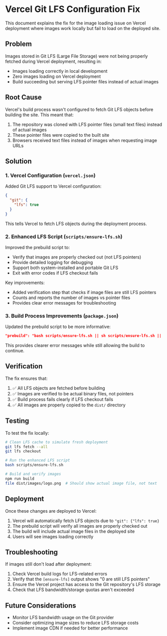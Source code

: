 # Vercel Git LFS Configuration Fix

This document explains the fix for the image loading issue on Vercel deployment where images work locally but fail to load on the deployed site.

## Problem

Images stored in Git LFS (Large File Storage) were not being properly fetched during Vercel deployment, resulting in:
- Images loading correctly in local development
- Zero images loading on Vercel deployment
- Build succeeding but serving LFS pointer files instead of actual images

## Root Cause

Vercel's build process wasn't configured to fetch Git LFS objects before building the site. This meant that:
1. The repository was cloned with LFS pointer files (small text files) instead of actual images
2. These pointer files were copied to the built site
3. Browsers received text files instead of images when requesting image URLs

## Solution

### 1. Vercel Configuration (`vercel.json`)

Added Git LFS support to Vercel configuration:

```json
{
  "git": {
    "lfs": true
  }
}
```

This tells Vercel to fetch LFS objects during the deployment process.

### 2. Enhanced LFS Script (`scripts/ensure-lfs.sh`)

Improved the prebuild script to:
- Verify that images are properly checked out (not LFS pointers)
- Provide detailed logging for debugging
- Support both system-installed and portable Git LFS
- Exit with error codes if LFS checkout fails

Key improvements:
- Added verification step that checks if image files are still LFS pointers
- Counts and reports the number of images vs pointer files
- Provides clear error messages for troubleshooting

### 3. Build Process Improvements (`package.json`)

Updated the prebuild script to be more informative:
```json
"prebuild": "bash scripts/ensure-lfs.sh || sh scripts/ensure-lfs.sh || echo 'LFS checkout failed, but continuing with build'"
```

This provides clearer error messages while still allowing the build to continue.

## Verification

The fix ensures that:
1. ✅ All LFS objects are fetched before building
2. ✅ Images are verified to be actual binary files, not pointers
3. ✅ Build process fails clearly if LFS checkout fails
4. ✅ All images are properly copied to the `dist/` directory

## Testing

To test the fix locally:

```bash
# Clean LFS cache to simulate fresh deployment
git lfs fetch --all
git lfs checkout

# Run the enhanced LFS script
bash scripts/ensure-lfs.sh

# Build and verify images
npm run build
file dist/images/logo.png  # Should show actual image file, not text
```

## Deployment

Once these changes are deployed to Vercel:
1. Vercel will automatically fetch LFS objects due to `"git": {"lfs": true}`
2. The prebuild script will verify all images are properly checked out
3. The build will include actual image files in the deployed site
4. Users will see images loading correctly

## Troubleshooting

If images still don't load after deployment:

1. Check Vercel build logs for LFS-related errors
2. Verify that the `[ensure-lfs]` output shows "0 are still LFS pointers"
3. Ensure the Vercel project has access to the Git repository's LFS storage
4. Check that LFS bandwidth/storage quotas aren't exceeded

## Future Considerations

- Monitor LFS bandwidth usage on the Git provider
- Consider optimizing image sizes to reduce LFS storage costs
- Implement image CDN if needed for better performance
